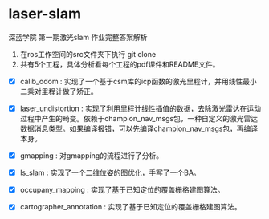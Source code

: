 # laser-slam
深蓝学院 第一期激光slam 作业完整答案解析

1.  在ros工作空间的src文件夹下执行 git clone
2.  共有5个工程，具体分析看每个工程的pdf课件和README文件。

-   [x] calib_odom : 实现了一个基于csm库的icp函数的激光里程计，并用线性最小二乘对里程计做了矫正。
-   [x] laser_undistortion : 实现了利用里程计线性插值的数据，去除激光雷达在运动过程中产生的畸变。依赖于champion_nav_msgs包，一种自定义的激光雷达数据消息类型。如果编译报错，可以先编译champion_nav_msgs包，再编译本身。
-   [x] gmapping : 对gmapping的流程进行了分析。
-   [x] ls_slam :  实现了一个二维位姿的图优化，手写了一个BA。
-   [x] occupany_mapping : 实现了基于已知定位的覆盖栅格建图算法。
-   [x] cartographer_annotation : 实现了基于已知定位的覆盖栅格建图算法。

